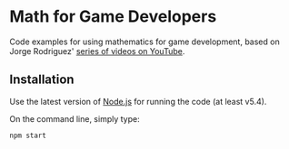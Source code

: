 # Math for Game Developers

Code examples for using mathematics for game development, based on Jorge Rodriguez' [series of videos on YouTube](https://www.youtube.com/playlist?list=PLW3Zl3wyJwWOpdhYedlD-yCB7WQoHf-My).

## Installation

Use the latest version of [Node.js](https://nodejs.org/) for running the code (at least v5.4).

On the command line, simply type:

    npm start
